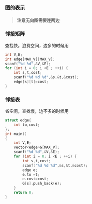 ### 图的表示

> #### 注意无向图需要连两边

### 邻接矩阵

查找快，浪费空间，边多的时候用

```cpp
int V,E;
int edge[MAX_V][MAX_V];
scanf("%d %d",&V,&E);
for (int i = 0; i <E ; ++i) {
    int s,t,cost;
    scanf("%d %d %d",&s,&t,&cost);
    edge[s][t]=cost;
}
```

### 邻接表

省空间，查找慢，边不多的时候用

```cpp
struct edge{
    int to,cost;
};
int main()
{
    int V,E;
    vector<edge>G[MAX_V];
    scanf("%d %d",&V,&E);
    for (int i = 0; i <E ; ++i) {
        int s,t,cost;
        scanf("%d %d %d",&s,&t,&cost);
        edge e;
        e.to =t;
        e.cost=cost;
        G[s].push_back(e);
    }
    return 0;
}
```



